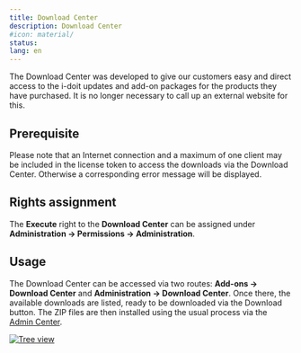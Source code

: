 ```yaml
---
title: Download Center
description: Download Center
#icon: material/
status:
lang: en
---
```


The Download Center was developed to give our customers easy and direct access to the i-doit updates and add-on packages for the products they have purchased. It is no longer necessary to call up an external website for this.

## Prerequisite

Please note that an Internet connection and a maximum of one client may be included in the license token to access the downloads via the Download Center. Otherwise a corresponding error message will be displayed.

## Rights assignment

The **Execute** right to the **Download Center** can be assigned under **Administration → Permissions → Administration**.

## Usage

The Download Center can be accessed via two routes: **Add-ons → Download Center** and **Administration → Download Center**. Once there, the available downloads are listed, ready to be downloaded via the Download button. The ZIP files are then installed using the usual process via the [Admin Center](../admin-center.md).

[![Tree view](../../assets/images/en/system-administration/administration/download-center/1-dc.png)](../../assets/images/en/system-administration/administration/download-center/1-dc.png)
